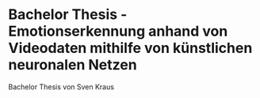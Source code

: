 # Bachelor Thesis - Emotionserkennung anhand von Videodaten mithilfe von künstlichen neuronalen Netzen


Bachelor Thesis von Sven Kraus
